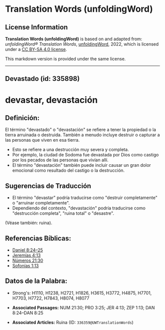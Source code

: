 # Translation Words (unfoldingWord)

## License Information

**Translation Words (unfoldingWord)** is based on and adapted from: _unfoldingWord® Translation Words_, [unfoldingWord](https://unfoldingword.org/utw), 2022, which is licensed under a [CC BY-SA 4.0 license](https://creativecommons.org/licenses/by-sa/4.0/legalcode.en).

This markdown version is provided under the same license.



--------------------------------

## Devastado (id: 335898)

devastar, devastación
=====================

Definición:
-----------

El término "devastado" o "devastación" se refiere a tener la propiedad o la tierra arruinada o destruida. También a menudo incluye destruir o capturar a las personas que viven en esa tierra.

* Esto se refiere a una destrucción muy severa y completa.
* Por ejemplo, la ciudad de Sodoma fue devastada por Dios como castigo por los pecados de las personas que vivían allí.
* El término "devastación" también puede incluir causar un gran dolor emocional como resultado del castigo o la destrucción.

Sugerencias de Traducción
-------------------------

* El término "devastar" podría traducirse como "destruir completamente" o "arruinar completamente".
* Dependiendo del contexto, "devastación" podría traducirse como "destrucción completa", "ruina total" o "desastre".

(Véase también: ruina).

Referencias Bíblicas:
---------------------

* [Daniel 8:24–25](https://ref.ly/Dan8:24-Dan8:25)
* [Jeremías 4:13](https://ref.ly/Jer4:13)
* [Números 21:30](https://ref.ly/Num21:30)
* [Sofonías 1:13](https://ref.ly/Zeph1:13)

Datos de la Palabra:
--------------------

* Strong's: H1110, H1238, H2721, H1826, H3615, H3772, H4875, H7701, H7703, H7722, H7843, H8074, H8077

* **Associated Passages:** NUM 21:30; PRO 3:25; JER 4:13; ZEP 1:13; DAN 8:24–DAN 8:25
* **Associated Articles:** Ruina (ID: `336359@UWTranslationWords`)

